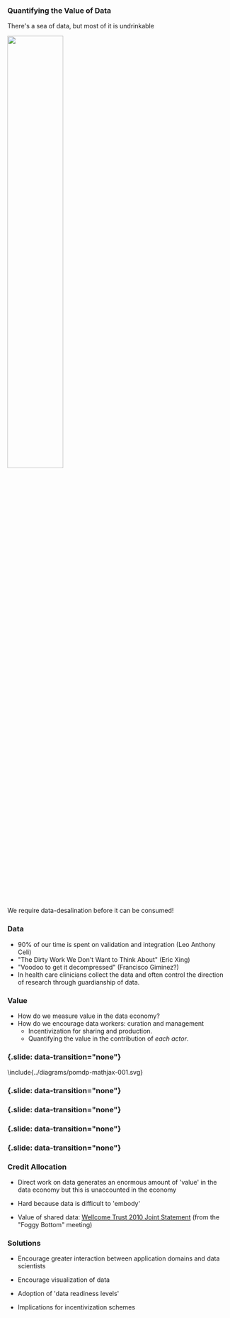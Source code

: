 ### Quantifying the Value of Data

There's a sea of data, but most of it is undrinkable

<img src="./diagrams/sea-water-ocean-waves.jpg" width="50%">

We require data-desalination before it can be consumed!


### Data 

* 90% of our time is spent on validation and integration (Leo Anthony Celi)
* "The Dirty Work We Don't Want to Think About" (Eric Xing)
* "Voodoo to get it decompressed" (Francisco Giminez?)
* In health care clinicians collect the data and often control the direction of research through guardianship of data.

### Value

* How do we measure value in the data economy?
* How do we encourage data workers: curation and management
  * Incentivization for sharing and production.
  * Quantifying the value in the contribution of *each actor*.


### {.slide: data-transition="none"}

\include{../diagrams/pomdp-mathjax-001.svg}
### {.slide: data-transition="none"}

<object type="image/svg+xml" data="./diagrams/pomdp002.svg">
</object>

### {.slide: data-transition="none"}

<object type="image/svg+xml" data="./diagrams/pomdp003.svg">
</object>

### {.slide: data-transition="none"}

<object type="image/svg+xml" data="./diagrams/pomdp004.svg">
</object>

### {.slide: data-transition="none"}

<object type="image/svg+xml" data="./diagrams/pomdp005.svg">
</object>


### Credit Allocation

* Direct work on data generates an enormous amount of 'value' in the data economy but this is unaccounted in the economy

* Hard because data is difficult to 'embody'

* Value of shared data: [Wellcome Trust 2010 Joint Statement](https://wellcome.ac.uk/what-we-do/our-work/sharing-research-data-improve-public-health-full-joint-statement-funders-health) (from the "Foggy Bottom" meeting)

### Solutions

* Encourage greater interaction between application domains and data scientists

* Encourage visualization of data

* Adoption of 'data readiness levels'

* Implications for incentivization schemes

